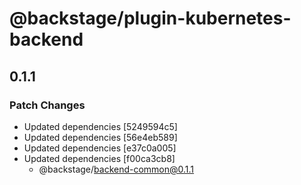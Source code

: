 # @backstage/plugin-kubernetes-backend

## 0.1.1
### Patch Changes

- Updated dependencies [5249594c5]
- Updated dependencies [56e4eb589]
- Updated dependencies [e37c0a005]
- Updated dependencies [f00ca3cb8]
  - @backstage/backend-common@0.1.1
